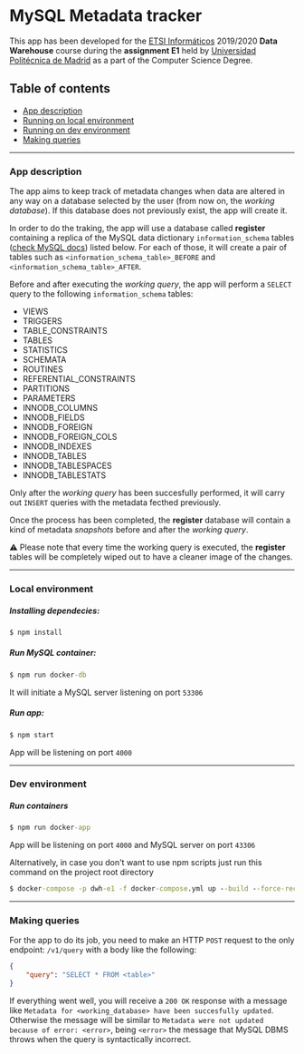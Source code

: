 # MySQL Metadata tracker

This app has been developed for the [ETSI Informáticos](https://fi.upm.es/) 2019/2020 **Data Warehouse** course during the **assignment E1** held by [Universidad Politécnica de Madrid](https://www.upm.es/) as a part of the Computer Science Degree.

## Table of contents
- [App description](Appdescription)
- [Running on local environment](Localenvironment)
- [Running on dev environment](Devenvironment)
- [Making queries](Makingqueries)

---

### App description
The app aims to keep track of metadata changes when data are altered in any way on a database selected by the user (from now on, the *working database*). If this database does not previously exist, the app will create it.

In order to do the traking, the app will use a database called **register** containing a replica of the MySQL data dictionary `information_schema` tables ([check MySQL docs](https://dev.mysql.com/doc/refman/8.0/en/information-schema.html)) listed below. For each of those, it will create a pair of tables such as `<information_schema_table>_BEFORE` and `<information_schema_table>_AFTER`.

Before and after executing the *working query*, the app will perform a `SELECT` query to the following `information_schema` tables:

- VIEWS
- TRIGGERS
- TABLE_CONSTRAINTS
- TABLES
- STATISTICS
- SCHEMATA
- ROUTINES
- REFERENTIAL_CONSTRAINTS
- PARTITIONS
- PARAMETERS
- INNODB_COLUMNS
- INNODB_FIELDS
- INNODB_FOREIGN
- INNODB_FOREIGN_COLS
- INNODB_INDEXES
- INNODB_TABLES
- INNODB_TABLESPACES
- INNODB_TABLESTATS

Only after the *working query* has been succesfully performed, it will carry out `INSERT` queries with the metadata fecthed previously.

Once the process has been completed, the **register** database will contain a kind of metadata *snapshots* before and after the *working query*. 

:warning: Please note that every time the working query is executed, the **register** tables will be completely wiped out to have a cleaner image of the changes.

---
### Local environment

##### Installing dependecies:

```cmd
$ npm install
```
##### Run MySQL container:

```cmd
$ npm run docker-db
```

It will initiate a MySQL server listening on port `53306`

##### Run app:

```cmd
$ npm start
```

App will be listening on port `4000`

---

### Dev environment

##### Run containers

```cmd
$ npm run docker-app
```
App will be listening on port `4000` and MySQL server on port `43306`

Alternatively, in case you don't want to use npm scripts just run this command on the project root directory

```cmd
$ docker-compose -p dwh-e1 -f docker-compose.yml up --build --force-recreate -d
```

---
### Making queries

For the app to do its job, you need to make an HTTP `POST` request to the only endpoint: `/v1/query`
with a body like the following:

```JSON
{
    "query": "SELECT * FROM <table>"
}
```

If everything went well, you will receive a `200 OK` response with a message like `Metadata for <working_database> have been succesfully updated`. Otherwise the message will be similar to `Metadata were not updated because of error: <error>`, being `<error>` the message that MySQL DBMS throws when the query is syntactically incorrect.
